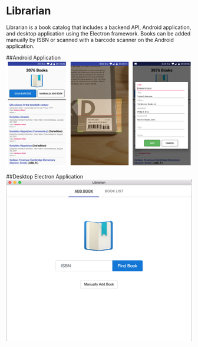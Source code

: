 # Librarian
Librarian is a book catalog that includes a backend API, Android application, and desktop application using the Electron framework. Books can be added manually by ISBN or scanned with a barcode scanner on the Android application.

##Android Application
![Android](https://raw.githubusercontent.com/scdickson/Librarian/master/Images/android_app.png)

##Desktop Electron Application
![Desktop](https://raw.githubusercontent.com/scdickson/Librarian/master/Images/electron_app.png)